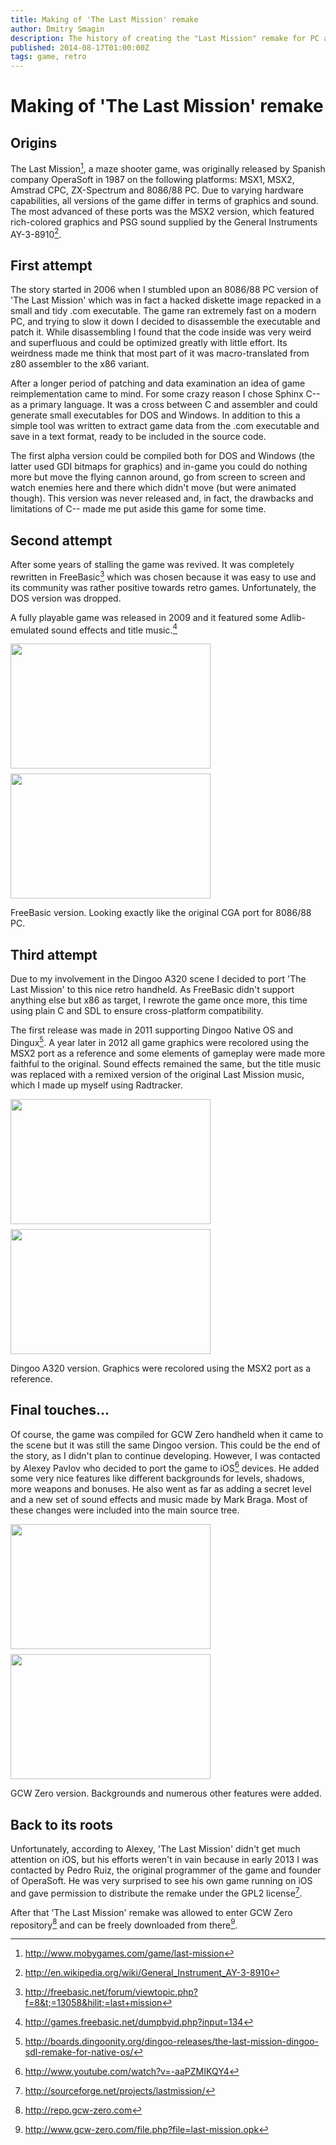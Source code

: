 ```yaml
---
title: Making of 'The Last Mission' remake
author: Dmitry Smagin
description: The history of creating the "Last Mission" remake for PC and GCW-Zero
published: 2014-08-17T01:00:00Z
tags: game, retro
---
```


# Making of 'The Last Mission' remake

## Origins

The Last Mission[^1], a maze shooter game, was originally released by Spanish company OperaSoft in 1987 on the following platforms: MSX1, MSX2, Amstrad CPC, ZX-Spectrum and 8086/88 PC. Due to varying hardware capabilities, all versions of the game differ in terms of graphics and sound. The most advanced of these ports was the MSX2 version, which featured rich-colored graphics and PSG sound supplied by the General Instruments AY-3-8910[^2].

## First attempt

The story started in 2006 when I stumbled upon an 8086/88 PC version of 'The Last Mission' which was in fact a hacked diskette image repacked in a small and tidy .com executable. The game ran extremely fast on a modern PC, and trying to slow it down I decided to disassemble the executable and patch it. While disassembling I found that the code inside was very weird and superfluous and could be optimized greatly with little effort. Its weirdness made me think that most part of it was macro-translated from z80 assembler to the x86 variant.

After a longer period of patching and data examination an idea of game reimplementation came to mind. For some crazy reason I chose Sphinx C-- as a primary language. It was a cross between C and assembler and could generate small executables for DOS and Windows. In addition to this a simple tool was written to extract game data from the .com executable and save in a text format, ready to be included in the source code.

The first alpha version could be compiled both for DOS and Windows (the latter used GDI bitmaps for graphics) and in-game you could do nothing more but move the flying cannon around, go from screen to screen and watch enemies here and there which didn't move (but were animated though). This version was never released and, in fact, the drawbacks and limitations of C-- made me put aside this game for some time.

## Second attempt

After some years of stalling the game was revived. It was completely rewritten in FreeBasic[^3] which was chosen because it was easy to use and its community was rather positive towards retro games. Unfortunately, the DOS version was dropped.

A fully playable game was released in 2009 and it featured some Adlib-emulated sound effects and title music.[^4]

<div style="display: flex; gap: 8px; flex-wrap: wrap; align-items: center;">
    <img src="/img/0_58cb3_617579ba_orig.gif" width="320" height="200"/>
    <img src="/img/0_58cb4_a4223970_orig.gif" width="320" height="200"/>
</div>

FreeBasic version. Looking exactly like the original CGA port for 8086/88 PC.


## Third attempt

Due to my involvement in the Dingoo A320 scene I decided to port 'The Last Mission' to this nice retro handheld. As FreeBasic didn't support anything else but x86 as target, I rewrote the game once more, this time using plain C and SDL to ensure cross-platform compatibility.

The first release was made in 2011 supporting Dingoo Native OS and Dingux[^5]. A year later in 2012 all game graphics were recolored using the MSX2 port as a reference and some elements of gameplay were made more faithful to the original. Sound effects remained the same, but the title music was replaced with a remixed version of the original Last Mission music, which I made up myself using Radtracker.

<div style="display: flex; gap: 8px; flex-wrap: wrap; align-items: center;">
    <img src="/img/0_71c2e_75da41d9_orig.png" width="320" height="200"/>
    <img src="/img/0_71c2f_6f07a6f8_orig.png" width="320" height="200"/>
</div>

Dingoo A320 version. Graphics were recolored using the MSX2 port as a reference.

## Final touches...

Of course, the game was compiled for GCW Zero handheld when it came to the scene but it was still the same Dingoo version. This could be the end of the story, as I didn't plan to continue developing. However, I was contacted by Alexey Pavlov who decided to port the game to iOS[^6] devices. He added some very nice features like different backgrounds for levels, shadows, more weapons and bonuses. He also went as far as adding a secret level and a new set of sound effects and music made by Mark Braga. Most of these changes were included into the main source tree.

<div style="display: flex; gap: 8px; flex-wrap: wrap; align-items: center;">
    <img src="/img/0_92873_2048b64_orig.png" width="320" height="200"/>
    <img src="/img/0_92875_d07f1c74_orig.png" width="320" height="200"/>
</div>

GCW Zero version. Backgrounds and numerous other features were added.

## Back to its roots

Unfortunately, according to Alexey, 'The Last Mission' didn't get much attention on iOS, but his efforts weren't in vain because in early 2013 I was contacted by Pedro Ruiz, the original programmer of the game and founder of OperaSoft. He was very surprised to see his own game running on iOS and gave permission to distribute the remake under the GPL2 license[^7].

After that 'The Last Mission' remake was allowed to enter GCW Zero repository[^8] and can be freely downloaded from there[^9].

[^1]: http://www.mobygames.com/game/last-mission
[^2]: http://en.wikipedia.org/wiki/General_Instrument_AY-3-8910
[^3]: http://freebasic.net/forum/viewtopic.php?f=8&t;=13058&hilit;=last+mission
[^4]: http://games.freebasic.net/dumpbyid.php?input=134
[^5]: http://boards.dingoonity.org/dingoo-releases/the-last-mission-dingoo-sdl-remake-for-native-os/
[^6]: http://www.youtube.com/watch?v=-aaPZMIKQY4
[^7]: http://sourceforge.net/projects/lastmission/
[^8]: http://repo.gcw-zero.com
[^9]: http://www.gcw-zero.com/file.php?file=last-mission.opk
